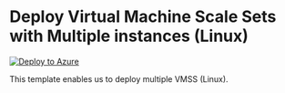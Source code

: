 # Deploy Virtual Machine Scale Sets with Multiple instances (Linux)


[![Deploy to Azure](https://aka.ms/deploytoazurebutton)](https://portal.azure.com/#create/Microsoft.Template/uri/https%3A%2F%2Fraw.githubusercontent.com%2Fmehul-birari%2Fsample-arm-templates%2Fmaster%2Fvm-pwd-secrets-keyvault%2Fazuredeploy.json)  

This template enables us to deploy multiple VMSS (Linux). 

